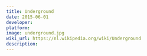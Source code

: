 ```yaml
---
title: Underground
date: 2015-06-01
developer: 
platform: 
image: underground.jpg
wiki_url: https://nl.wikipedia.org/wiki/Underground
description: 
---
```

